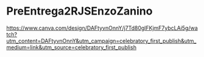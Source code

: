 # PreEntrega2RJSEnzoZanino

https://www.canva.com/design/DAFtyvnOnnY/j7Td80glFKjmF7ybcLAi5g/watch?utm_content=DAFtyvnOnnY&utm_campaign=celebratory_first_publish&utm_medium=link&utm_source=celebratory_first_publish
